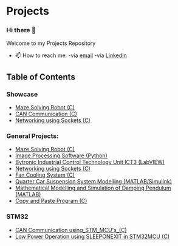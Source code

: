 # Projects

### Hi there 👋
Welcome to my Projects Repository

- 📫 How to reach me: -via [email](mailto:zafeerabbasi57@yahoo.com) -via [LinkedIn](https://www.linkedin.com/in/zafeerabbasi/)

## Table of Contents
### Showcase
- [Maze Solving Robot (C)](https://github.com/ZafeerAbbasi/My-Projects/tree/main/Maze_Solving_Robot_C)
- [CAN Communication (C)](https://github.com/ZafeerAbbasi/My-Projects/tree/main/CAN_Communication_C)
- [Networking using Sockets (C)](https://github.com/ZafeerAbbasi/My-Projects/tree/main/Network_Socket_Communication_C)
### General Projects:
- [Maze Solving Robot (C)](https://github.com/ZafeerAbbasi/My-Projects/tree/main/Maze_Solving_Robot_C)
- [Image Processing Software (Python)](https://github.com/ZafeerAbbasi/My-Projects/tree/main/Image_Processing_Software_Python)
- [Bytronic Industrial Control Technology Unit ICT3 (LabVIEW)](https://github.com/ZafeerAbbasi/My-Projects/tree/main/Bytronic_Industrial_Control_Technology_Unit_ICT3_LabVIEW)
- [Networking using Sockets (C)](https://github.com/ZafeerAbbasi/My-Projects/tree/main/Network_Socket_Communication_C)
- [Fan Cooling System (C)](https://github.com/ZafeerAbbasi/My-Projects/tree/main/Fan_Cooling_System_C)
- [Quarter Car Suspension System Modelling (MATLAB/Simulink)](https://github.com/ZafeerAbbasi/My-Projects/tree/main/Quarter_Car_Suspension_System_Modelling_MATLAB_SIMULINK)
- [Mathematical Modelling and Simulation of Damping Pendulum (MATLAB)](https://github.com/ZafeerAbbasi/My-Projects/tree/main/Mathematical_Modelling_and_Simulation_of_a_Damping_Pendulum_MATLAB)
- [Copy and Paste Program (C)](https://github.com/ZafeerAbbasi/My-Projects/tree/main/Copy_and_Paste_Program_C)

### STM32
- [CAN Communication using_STM_MCU's_(C)](https://github.com/ZafeerAbbasi/My-Projects/tree/main/CAN_Communication_C)
- [Low Power Operation using SLEEPONEXIT in STM32MCU (C)](https://github.com/ZafeerAbbasi/My_Projects/tree/main/STM32_Projects/LowPowerMode_SLEEPONEXIT_C)
